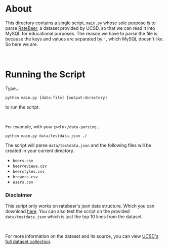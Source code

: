 # About

This directory contains a single script, `main.py` whose sole purpose is to parse [RateBeer](https://cseweb.ucsd.edu/~jmcauley/datasets.html#multi_aspect), a dataset provided by UCSD, so that we can read it into MySQL for educational purposes. The reason we have to parse the file is because the keys and values are separated by `'`, which MySQL doesn't like. So here we are. 

</br>

# Running the Script
Type...
```
python main.py [data-file] [output-directory]
```
 to run the script.

</br>

For example, with your `pwd` in `/data-parsing`...
```
python main.py data/testdata.json ./
```
The script will parse `data/testdata.json` and the following files will be created in your current directory.

* `beers.csv`
* `beerreviews.csv`
* `beerstyles.csv`
* `brewers.csv`
* `users.csv`

### Disclaimer
This script only works on ratebeer's json data structure. Which you can download [here](https://drive.google.com/file/d/1SHOys2fSU-MnZk-l47fVm5j_J-_JeW_w/view). You can also test the script on the provided `data/testdata.json` which is just the top 10 lines from the dataset.

</br>

For more information on the dataset and its source, you can view [UCSD's full dataset collection](https://cseweb.ucsd.edu/~jmcauley/datasets.html#multi_aspect).
